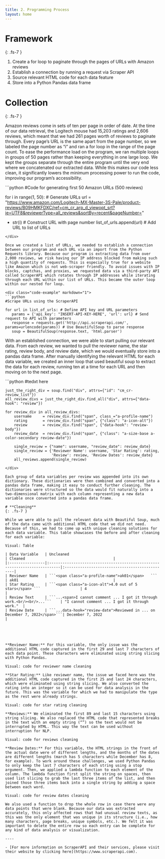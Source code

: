 ```yaml
---
title: 2. Programming Process
layout: home
---
```


# **Framework**
{: .fs-7 }

1.	Create a for loop to paginate through the pages of URLs with Amazon reviews
2.	Establish a connection by running a request via Scraper API
3.	Source relevant HTML code for each data feature
4.	Store into a Python Pandas data frame

# **Collection**
{: .fs-7 }

Amazon reviews come in sets of ten per page in order of date. At the time of our data retrieval, the Logitech mouse had 15,203 ratings and 2,606 reviews, which meant that we had 261 pages worth of reviews to paginate through. Every page’s URL is the same apart from the page number, so we labeled the page number as “i” and ran a for loop in the range of the page count. To ease the performance load on the program, we ran multiple loops in groups of 50 pages rather than keeping everything in one large loop. We kept the groups separate through the entire program until the very end where we concatenated our extracted data. While this makes our code less clean, it significantly lowers the minimum processing power to run the code, improving our program’s accessibility. 

<div class="code-example" markdown="1">
```python
#Code for generating first 50 Amazon URLs (500 reviews)

for i in range(1, 50): # Generate URLs
   url = "https://www.amazon.com/Logitech-MX-Master-3S-Pale/product-reviews/B09HMKFDXC/ref=cm_cr_arp_d_viewopt_srt?ie=UTF8&reviewerType=all_reviews&sortBy=recent&pageNumber=" 
   + str(i) # Construct URL with page number
   list_of_urls.append(url) # Add URL to list of URLs
```
</div>

Once we created a list of URLs, we needed to establish a connection between our program and each URL via an import from the Python Requests library. Because our program is extracting data from over 2,000 reviews, we risk having our IP address blocked from making such a high quantity of requests. This is especially true for a website like Amazon which is not web-scraper friendly. To avoid issues with IP blocks, captchas, and proxies, we requested data via a third-party API called ScraperAPI which rotates through IP addresses while iterating through each URL within our list of URLs. This became the outer loop within our nested for loop. 

<div class="code-example" markdown="1">
```python
#Scrape URLs using the ScraperAPI

for url in list_of_urls: # Define API key and URL parameters
   params = {'api_key': "INSERT-API-KEY-HERE", 'url': url} # Send request to API with parameters
   response = requests.get('http://api.scraperapi.com/', params=urlencode(params)) # Use BeautifulSoup to parse response
   soup = BeautifulSoup(response.text, 'html.parser')
```
</div>

With an established connection, we were able to start pulling our relevant data. From each review, we wanted to pull the reviewer name, the star rating, review body, and review date, which we would eventually store into a pandas data frame. After manually identifying the relevant HTML for each data variable, we created an inner loop that used beautiful soup to extract the data for each review, running ten at a time for each URL and then moving on to the next page. 

<div class="code-example" markdown="1">
```python
#tedxt here

    just_the_right_div = soup.find("div", attrs={"id": "cm_cr-review_list"})
    all_review_divs = just_the_right_div.find_all("div", attrs={"data-hook": "review"})

    for review_div in all_review_divs:
        username     = review_div.find("span", class_="a-profile-name")
        rating       = review_div.find("span", {"class": "a-icon-alt"})
        review       = review_div.find("span", {"data-hook": "review-body"})
        review_date  = review_div.find("span", {"class": "a-size-base a-color-secondary review-date"})
        
        single_review = {"name": username, "review_date": review_date}
        single_review = {'Reviewer Name': username, 'Star Rating': rating, 
                         'Review': review, 'Review Dates': review_date}
        all_reviews.append(single_review)

```
</div>

Each group of data variables per review was appended into its own dictionary. These dictionaries were then combined and converted into a pandas data frame, making it easy to conduct further cleaning. The dictionaries were structured so the data would fit naturally into a two-dimensional matrix with each column representing a new data variable once converted into a pandas data frame. 

# **Cleaning**
{: .fs-7 }

While we were able to pull the relevant data with Beautiful Soup, much of the data came with additional HTML code that we did not need. Because of this, we had to come up with unique cleaning solutions for each data variable. This table showcases the before and after cleaning for each variable:

Visual: Table

| Data Variable   | Uncleaned                                                                  | Cleaned                                        |
|:----------------|:---------------------------------------------------------------------------|:-----------------------------------------------|
| Reviewer Name   | ```<span class="a-profile-name">ak01</span>   ```                          | ak01                                           |
| Star Rating     | ```<span class="a-icon-alt">4.0 out of 5 stars</span> ```                  | 4                                              |
| Review Text     | ```...<span>I cannot comment ... I got it through work.<br/><br/>...```    | "I cannot comment ... I got it through work."  |
| Review Date     | ```...data-hook="review-date">Reviewed in ... on December 7, 2022</span>```| December 7, 2022                               | 





**Reviewer Name:** For this variable, the only issue was the additional HTML code captured in the first 29 and last 7 characters of each data point. These characters were eliminated using string slicing with Python Pandas. 

Visual: code for reviewer name cleaning

**Star Rating:** Like reviewer name, the issue we faced here was the additional HTML code captured in the first 25 and last 24 characters, which were eliminated using string slicing. We also converted the rating into an integer so it can be used for data analysis in the future. This was the variable for which we had to manipulate the type as the rest were already strings.

Visual: code for star rating cleaning

**Reviews:** We eliminated the first 89 and last 15 characters using string slicing. We also replaced the HTML code that represented breaks in the text with an empty string (“”) so the text would not be interrupted by HTML. This way the text can be used without interruption for NLP. 

Visual: code for reviews cleaning

**Review Dates:** For this variable, the HTML strings in the front of the actual date were of different lengths, and the months of the dates are different lengths (march has 5 characters while December has 8, for example). To work around these challenges, we used Python Pandas to only keep the last 7 characters of each string using a stop argument. Then, we applied a lambda function to each element of the column. The lambda function first split the string on spaces, then used list slicing to grab the last three items of the list, and then joined those three items back into a single string by adding a space between each word. 

Visual: code for review dates cleaning

We also used a function to drop the whole row in case there were any data points that were blank. Because our data was extracted accurately, this only affected rows that had unusual review texts, as this was the only element that was unique in its structure (i.e., how many characters, page breaks, unique symbols, etc.). We felt it was important to delete the entire row so each entry can be complete for any kind of data analysis or visualization. 

----

- [For more information on ScraperAPI and their services, please visit their website by clicking here](https://www.scraperapi.com).
